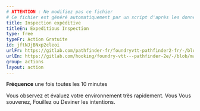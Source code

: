 ```yaml
---
# ATTENTION : Ne modifiez pas ce fichier
# Ce fichier est généré automatiquement par un script d'après les données du module Foundry VTT officiel et de sa traduction
title: Inspection expéditive
titleEn: Expeditious Inspection
type: free
typeFr: Action Gratuite
id: jftNJjBNxp2cleoi
urlFr: https://gitlab.com/pathfinder-fr/foundryvtt-pathfinder2-fr/-/blob/master/data/actions/jftNJjBNxp2cleoi.htm
urlEn: https://gitlab.com/hooking/foundry-vtt---pathfinder-2e/-/blob/master/packs/data/actions.db/expeditious-inspection.json
group: actions
layout: action
---
```

**Fréquence** une fois toutes les 10 minutes

Vous observez et évaluez votre environnement très rapidement. Vous <a class="entity-link" draggable="true" data-pack="pf2e.actionspf2e" data-id="KygTSeDvsFoSO6HW">Vous souvenez</a>, <a class="entity-link" draggable="true" data-pack="pf2e.actionspf2e" data-id="BlAOM2X92SI6HMtJ">Fouillez</a> ou <a class="entity-link" draggable="true" data-pack="pf2e.actionspf2e" data-id="1xRFPTFtWtGJ9ELw">Deviner les intentions</a>.


